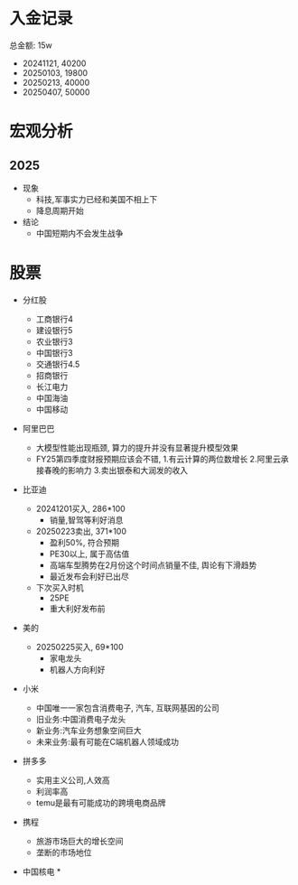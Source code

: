# 入金记录
总金额: 15w
* 20241121, 40200
* 20250103, 19800
* 20250213, 40000
* 20250407, 50000

# 宏观分析
## 2025
* 现象
  * 科技,军事实力已经和美国不相上下
  * 降息周期开始
* 结论
  * 中国短期内不会发生战争




# 股票
* 分红股
  * 工商银行4
  * 建设银行5
  * 农业银行3
  * 中国银行3
  * 交通银行4.5
  * 招商银行
  * 长江电力
  * 中国海油
  * 中国移动

* 阿里巴巴
  * 大模型性能出现瓶颈, 算力的提升并没有显著提升模型效果
  * FY25第四季度财报预期应该会不错, 1.有云计算的两位数增长 2.阿里云承接春晚的影响力 3.卖出银泰和大润发的收入
* 比亚迪
  * 20241201买入, 286*100
    * 销量,智驾等利好消息
  * 20250223卖出, 371*100
    * 盈利50%, 符合预期
    * PE30以上, 属于高估值
    * 高端车型腾势在2月份这个时间点销量不佳, 舆论有下滑趋势
    * 最近发布会利好已出尽
  * 下次买入时机
    * 25PE
    * 重大利好发布前
* 美的
  * 20250225买入, 69*100
    * 家电龙头
    * 机器人方向利好
* 小米
  * 中国唯一一家包含消费电子, 汽车, 互联网基因的公司
  * 旧业务:中国消费电子龙头
  * 新业务:汽车业务想象空间巨大
  * 未来业务:最有可能在C端机器人领域成功
* 拼多多
  * 实用主义公司,人效高
  * 利润率高
  * temu是最有可能成功的跨境电商品牌
* 携程
  * 旅游市场巨大的增长空间
  * 垄断的市场地位
* 中国核电
  * 
